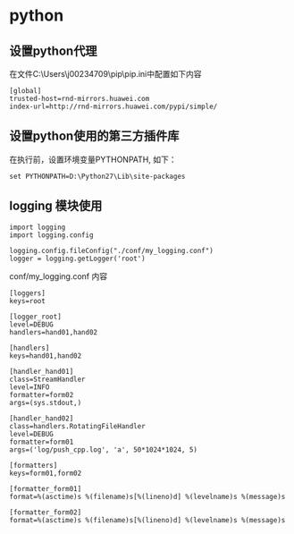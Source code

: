 # python

## 设置python代理
在文件C:\Users\j00234709\pip\pip.ini中配置如下内容
```
[global]
trusted-host=rnd-mirrors.huawei.com
index-url=http://rnd-mirrors.huawei.com/pypi/simple/
```
## 设置python使用的第三方插件库
在执行前，设置环境变量PYTHONPATH, 如下：
```
set PYTHONPATH=D:\Python27\Lib\site-packages
```

## logging 模块使用
```
import logging
import logging.config

logging.config.fileConfig("./conf/my_logging.conf")
logger = logging.getLogger('root')
```

conf/my_logging.conf 内容
```
[loggers]
keys=root

[logger_root]
level=DEBUG
handlers=hand01,hand02

[handlers]
keys=hand01,hand02

[handler_hand01]
class=StreamHandler
level=INFO
formatter=form02
args=(sys.stdout,)

[handler_hand02]
class=handlers.RotatingFileHandler
level=DEBUG
formatter=form01
args=('log/push_cpp.log', 'a', 50*1024*1024, 5)

[formatters]
keys=form01,form02

[formatter_form01]
format=%(asctime)s %(filename)s[%(lineno)d] %(levelname)s %(message)s

[formatter_form02]
format=%(asctime)s %(filename)s[%(lineno)d] %(levelname)s %(message)s
```
